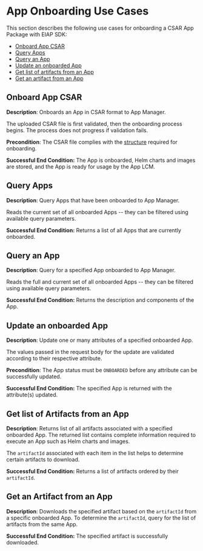 # App Onboarding Use Cases

This section describes the following use cases for onboarding a CSAR App Package with EIAP SDK:

- [Onboard App CSAR](#developer-guide-use-cases?chapter=onboarding-app-CSAR)
- [Query Apps](#developer-guide-use-cases?chapter=query-apps)
- [Query an App](#developer-guide-use-cases?chapter=query-an-app)
- [Update an onboarded App](#developer-guide-use-cases?chapter=update-an-onboarded-app)
- [Get list of artifacts from an App](#developer-guide-use-cases?chapter=get-list-of-artifacts-from-an-app)
- [Get an artifact from an App](#developer-guide-use-cases?chapter=get-an-artifact-from-an-app)

## Onboard App CSAR

**Description**: Onboards an App in CSAR format to App Manager.

The uploaded CSAR file is first validated, then the onboarding process begins. The process does not progress if validation fails.

**Precondition**: The CSAR file complies with the [structure](#concepts) required for onboarding.

**Successful End Condition:** The App is onboarded, Helm charts and images are stored, and the App is ready for usage by the App LCM.

## Query Apps

**Description**: Query Apps that have been onboarded to App Manager.

Reads the current set of all onboarded Apps -- they can be filtered using available query parameters.

**Successful End Condition:** Returns a list of all Apps that are currently onboarded.

## Query an App

**Description**: Query for a specified App onboarded to App Manager.

Reads the full and current set of all onboarded Apps -- they can be filtered using available query parameters.

**Successful End Condition:** Returns the description and components of the App.

## Update an onboarded App

**Description**: Update one or many attributes of a specified onboarded App.

The values passed in the request body for the update are validated according to their respective attribute.

**Precondition**: The App status must be ``ONBOARDED`` before any attribute can be successfully updated.

**Successful End Condition:** The specified App is returned with the attribute(s) updated.

## Get list of Artifacts from an App

**Description**: Returns list of all artifacts associated with a specified onboarded App. The returned list contains complete information required to execute an App such as Helm charts and images.

The ``artifactId`` associated with each item in the list helps to determine certain artifacts to download.

**Successful End Condition:** Returns a list of artifacts ordered by their ``artifactId``.

## Get an Artifact from an App

**Description**:  Downloads the specified artifact based on the ``artifactId`` from a specific onboarded App. To determine the ``artifactId``, query for the list of artifacts from the same App.

**Successful End Condition:** The specified artifact is successfully downloaded.